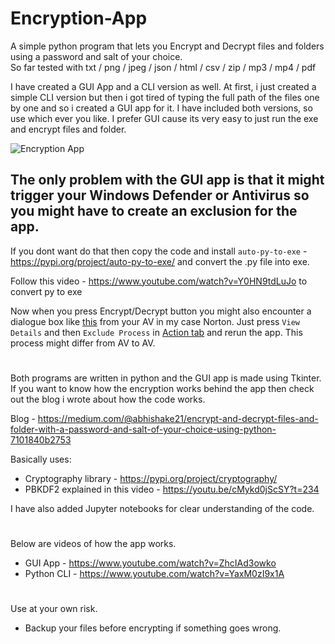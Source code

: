 # Encryption-App
A simple python program that lets you Encrypt and Decrypt files and folders using a password and salt of your choice.                            
So far tested with txt / png / jpeg / json / html / csv / zip / mp3 / mp4 / pdf

I have created a GUI App and a CLI version as well. At first, i just created a simple CLI version but then i got tired of typing the full path of the files one by one and so i created a GUI app for it. I have included both versions, so use which ever you like. I prefer GUI cause its very easy to just run the exe and encrypt files and folder.

![Encryption App](https://user-images.githubusercontent.com/67749693/123956857-c82cd500-d9c8-11eb-8f7b-4d86b5b6a30b.png)

## The only problem with the GUI app is that it might trigger your Windows Defender or Antivirus so you might have to create an exclusion for the app.
If you dont want do that then copy the code and install `auto-py-to-exe` - https://pypi.org/project/auto-py-to-exe/ and convert the .py file into exe.

Follow this video - https://www.youtube.com/watch?v=Y0HN9tdLuJo to convert py to exe

Now when you press Encrypt/Decrypt button you might also encounter a dialogue box like [this](https://user-images.githubusercontent.com/67749693/123821128-c4417a00-d918-11eb-9744-0504a008a13c.png) from your AV in my case Norton. Just press `View Details` and then `Exclude Process` in [Action tab](https://user-images.githubusercontent.com/67749693/123821118-c3104d00-d918-11eb-864f-dea50c14e0f1.png) and rerun the app. This process might differ from AV to AV.
#

Both programs are written in python and the GUI app is made using Tkinter. If you want to know how the encryption works behind the app then check out the blog i wrote about how the code works.

Blog - https://medium.com/@abhishake21/encrypt-and-decrypt-files-and-folder-with-a-password-and-salt-of-your-choice-using-python-7101840b2753

Basically uses:
* Cryptography library - https://pypi.org/project/cryptography/
* PBKDF2 explained in this video - https://youtu.be/cMykd0jScSY?t=234

I have also added Jupyter notebooks for clear understanding of the code.
#

Below are videos of how the app works.
* GUI App - https://www.youtube.com/watch?v=ZhcIAd3owko
* Python CLI - https://www.youtube.com/watch?v=YaxM0zI9x1A
#

Use at your own risk.
* Backup your files before encrypting if something goes wrong.
